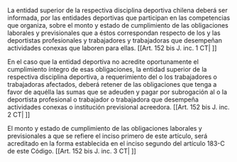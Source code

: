 La entidad superior de la respectiva disciplina deportiva chilena deberá ser informada, por las entidades deportivas que participan en las competencias que organiza, sobre el monto y estado de cumplimiento de las obligaciones laborales y previsionales que a éstos correspondan respecto de los y las deportistas profesionales y trabajadores y trabajadoras que desempeñan actividades conexas que laboren para ellas. [[Art. 152 bis J. inc. 1 CT| ]]

En el caso que la entidad deportiva no acredite oportunamente el cumplimiento íntegro de esas obligaciones, la entidad superior de la respectiva disciplina deportiva, a requerimiento del o los trabajadores o trabajadoras afectados, deberá retener de las obligaciones que tenga a favor de aquélla las sumas que se adeuden y pagar por subrogación al o la deportista profesional o trabajador o trabajadora que desempeña actividades conexas o institución previsional acreedora. [[Art. 152 bis J. inc. 2 CT| ]]

El monto y estado de cumplimiento de las obligaciones laborales y previsionales a que se refiere el inciso primero de este artículo, será acreditado en la forma establecida en el inciso segundo del artículo 183-C de este Código. [[Art. 152 bis J. inc. 3 CT| ]]